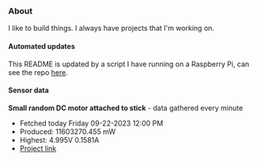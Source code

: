 ### About
I like to build things. I always have projects that I'm working on.

#### Automated updates
This README is updated by a script I have running on a Raspberry Pi, can see the repo [here](https://github.com/jdc-cunningham/raspi-git-repo-updater).

#### Sensor data


**Small random DC motor attached to stick** - data gathered every minute
- Fetched today Friday 09-22-2023 12:00 PM
- Produced: 11603270.455 mW
- Highest: 4.995V 0.1581A
- [Project link](https://github.com/jdc-cunningham/turbine-raspi)